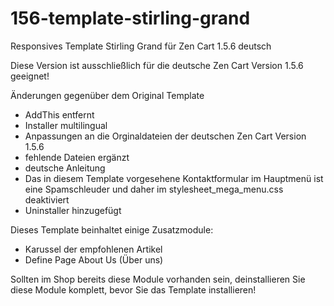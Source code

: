 # 156-template-stirling-grand
Responsives Template Stirling Grand für Zen Cart 1.5.6 deutsch

Diese Version ist ausschließlich für die deutsche Zen Cart Version 1.5.6 geeignet!

Änderungen gegenüber dem Original Template
* AddThis entfernt
* Installer multilingual
* Anpassungen an die Orginaldateien der deutschen Zen Cart Version 1.5.6
* fehlende Dateien ergänzt
* deutsche Anleitung
* Das in diesem Template vorgesehene Kontaktformular im Hauptmenü ist eine Spamschleuder und daher im stylesheet_mega_menu.css deaktiviert
* Uninstaller hinzugefügt

Dieses Template beinhaltet einige Zusatzmodule:
* Karussel der empfohlenen Artikel
* Define Page About Us (Über uns)

Sollten im Shop bereits diese Module vorhanden sein, deinstallieren Sie diese Module komplett, bevor Sie das Template installieren!

